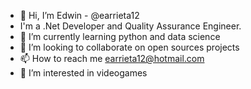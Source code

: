- 👋 Hi, I’m Edwin - @earrieta12
- I'm a .Net Developer and Quality Assurance Engineer.
- 🌱 I’m currently learning python and data science
- 💞️ I’m looking to collaborate on open sources projects
- 📫 How to reach me earrieta12@hotmail.com
- 👀 I’m interested in videogames

<!---
earrieta12/earrieta12 is a ✨ special ✨ repository because its `README.md` (this file) appears on your GitHub profile.
You can click the Preview link to take a look at your changes.
--->
